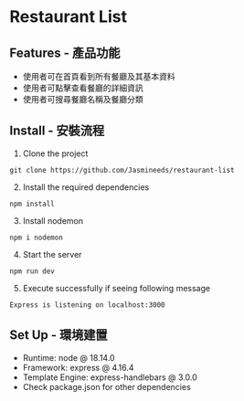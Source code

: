 # Restaurant List


## Features - 產品功能

- 使用者可在首頁看到所有餐廳及其基本資料
- 使用者可點擊查看餐廳的詳細資訊
- 使用者可搜尋餐廳名稱及餐廳分類

## Install - 安裝流程

1. Clone the project

```
git clone https://github.com/Jasmineeds/restaurant-list
```

2. Install the required dependencies

```
npm install
```

3. Install nodemon

```
npm i nodemon
```

4. Start the server

```
npm run dev
```

5. Execute successfully if seeing following message

```
Express is listening on localhost:3000
```

## Set Up - 環境建置

- Runtime: node @ 18.14.0
- Framework: express @ 4.16.4
- Template Engine: express-handlebars @ 3.0.0
- Check package.json for other dependencies
